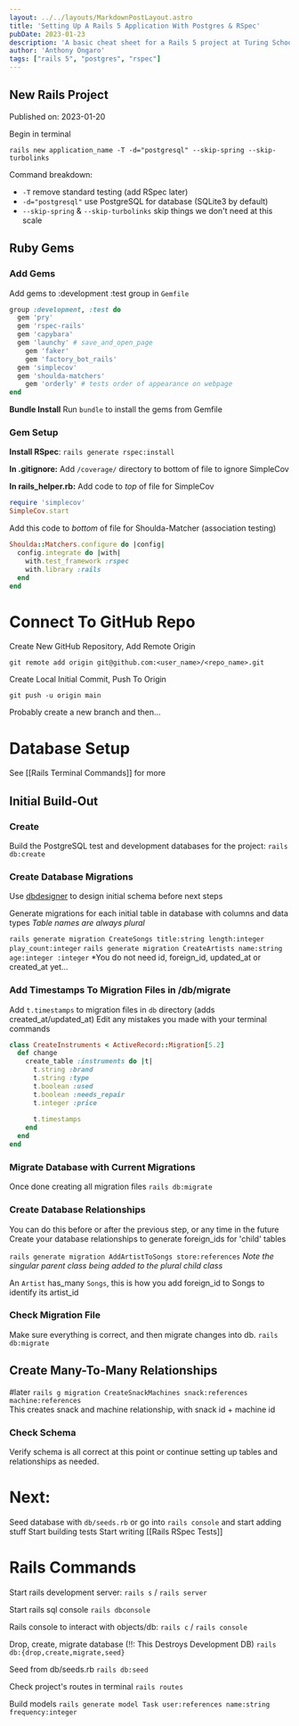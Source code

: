 ```yaml
---
layout: ../../layouts/MarkdownPostLayout.astro
title: 'Setting Up A Rails 5 Application With Postgres & RSpec'
pubDate: 2023-01-23
description: 'A basic cheat sheet for a Rails 5 project at Turing School.'
author: 'Anthony Ongaro'
tags: ["rails 5", "postgres", "rspec"]
---
```

## New Rails Project
Published on: 2023-01-20

Begin in terminal
```
rails new application_name -T -d="postgresql" --skip-spring --skip-turbolinks
```

Command breakdown:
- `-T` remove standard testing (add RSpec later)
- `-d="postgresql"` use PostgreSQL for database (SQLite3 by default)
- `--skip-spring` & `--skip-turbolinks` skip things we don't need at this scale

## Ruby Gems
### Add Gems
Add gems to :development :test group in `Gemfile`

```ruby
group :development, :test do
  gem 'pry'
  gem 'rspec-rails'
  gem 'capybara'
  gem 'launchy' # save_and_open_page
	gem 'faker'
	gem 'factory_bot_rails'
  gem 'simplecov'
  gem 'shoulda-matchers'
	gem 'orderly' # tests order of appearance on webpage
end
```

**Bundle Install**
Run `bundle` to install the gems from Gemfile

### Gem Setup
**Install RSpec**:
`rails generate rspec:install`

**In .gitignore:**
Add `/coverage/` directory to bottom of file to ignore SimpleCov

**In rails_helper.rb:**
Add code to *top* of file for SimpleCov
```ruby
require 'simplecov'
SimpleCov.start
```

Add this code to *bottom* of file for Shoulda-Matcher (association testing)
```ruby
Shoulda::Matchers.configure do |config|
  config.integrate do |with|
    with.test_framework :rspec
    with.library :rails
  end
end
```

# Connect To GitHub Repo
Create New GitHub Repository, Add Remote Origin
```
git remote add origin git@github.com:<user_name>/<repo_name>.git
```

Create Local Initial Commit, Push To Origin
```
git push -u origin main
```

Probably create a new branch and then...

# Database Setup
See [[Rails Terminal Commands]] for more

## Initial Build-Out 
### Create 
Build the PostgreSQL test and development databases for the project:
`rails db:create`

### Create Database Migrations
Use [dbdesigner](https://app.dbdesigner.net/) to design initial schema before next steps

Generate migrations for each initial table in database with columns and data types
*Table names are always plural*

`rails generate migration CreateSongs title:string length:integer play_count:integer`
`rails generate migration CreateArtists name:string age:integer :integer`
	*You do not need id, foreign_id, updated_at or created_at yet...

### Add Timestamps To Migration Files in /db/migrate
Add `t.timestamps` to migration files in `db` directory (adds created_at/updated_at)
Edit any mistakes you made with your terminal commands

```ruby
class CreateInstruments < ActiveRecord::Migration[5.2]
  def change
    create_table :instruments do |t|
      t.string :brand
      t.string :type
      t.boolean :used
      t.boolean :needs_repair
      t.integer :price
      
      t.timestamps
    end
  end
end
```

### Migrate Database with Current Migrations
Once done creating all migration files
`rails db:migrate`

### Create Database Relationships
You can do this before or after the previous step, or any time in the future
Create your database relationships to generate foreign_ids for 'child' tables

`rails generate migration AddArtistToSongs store:references`
*Note the singular parent class being added to the plural child class*

An `Artist` has_many `Songs`, this is how you add foreign_id to Songs to identify its artist_id

### Check Migration File
Make sure everything is correct, and then migrate changes into db.
`rails db:migrate`

## Create Many-To-Many Relationships
#later
`rails g migration CreateSnackMachines snack:references machine:references`          
This creates snack and machine relationship, with snack id + machine id

### Check Schema
Verify schema is all correct at this point or continue setting up tables and relationships as needed.

# Next:
Seed database with `db/seeds.rb` or go into `rails console` and start adding stuff
Start building tests
Start writing [[Rails RSpec Tests]]

# Rails Commands

Start rails development server:
`rails s` / `rails server`

Start rails sql console
`rails dbconsole`

Rails console to interact with objects/db:
`rails c` / `rails console`

Drop, create, migrate database (!!: This Destroys Development DB)
`rails db:{drop,create,migrate,seed}`

Seed from db/seeds.rb
`rails db:seed`

Check project's routes in terminal
`rails routes`

Build models
`rails generate model Task user:references name:string frequency:integer`